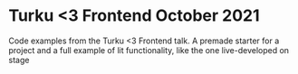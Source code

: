# Turku <3 Frontend October 2021

Code examples from the Turku <3 Frontend talk. A premade starter for a project and a full example of lit functionality, like the one live-developed on stage
